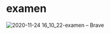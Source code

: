 # examen

![2020-11-24 16_10_22-examen – Brave](https://user-images.githubusercontent.com/32338891/100112507-98848000-2e6f-11eb-80f8-7ff01be55114.png)

